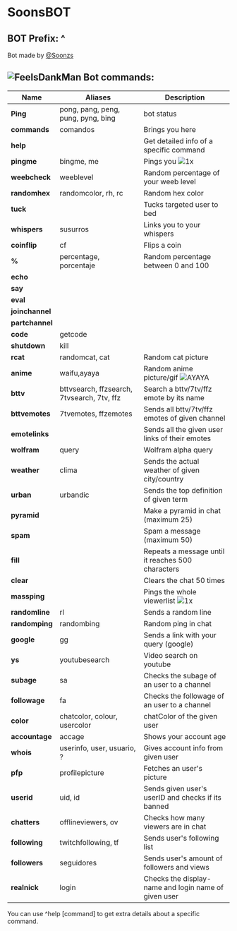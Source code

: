 # SoonsBOT
## BOT Prefix: ^
Bot made by [@Soonzs](https://twitch.tv/soonzs)
## ![FeelsDankMan](https://user-images.githubusercontent.com/82965926/139553905-9e2c4d6c-633a-4c10-a1c0-88b156a574cd.png)   Bot commands:
| Name  | Aliases | Description |
| --- | --- | --- | 
| **Ping** | pong, pang, peng, pung, pyng, bing | bot status |
| **commands** |comandos | Brings you here |
| **help** | |Get detailed info of a specific command| 
| **pingme** |bingme, me | Pings you ![1x](https://user-images.githubusercontent.com/82965926/141664055-449d463a-4efe-41c5-9ee5-0c0327b580de.gif) |
| **weebcheck** |weeblevel | Random percentage of your weeb level |
| **randomhex** |randomcolor, rh, rc | Random hex color |
| **tuck** | | Tucks targeted user to bed |
| **whispers** |susurros | Links you to your whispers |
| **coinflip** |cf | Flips a coin |
| **%** |percentage, porcentaje | Random percentage between 0 and 100 |
| **echo** | | |
| **say** | | |
| **eval** | | |
| **joinchannel** | | 
| **partchannel** | |
| **code** |getcode | |
| **shutdown** | kill | |
| **rcat** |randomcat, cat |Random cat picture |
| **anime** |waifu,ayaya | Random anime picture/gif  ![AYAYA](https://user-images.githubusercontent.com/82965926/141663925-d2545ca9-a004-4544-b398-2d9bc97965b3.png) |
| **bttv** |bttvsearch, ffzsearch, 7tvsearch, 7tv, ffz | Search a bttv/7tv/ffz emote by its name |
| **bttvemotes** |7tvemotes, ffzemotes |  Sends all bttv/7tv/ffz emotes of given channel |
| **emotelinks** | | Sends all the given user links of their emotes |
| **wolfram** |query | Wolfram alpha query |
| **weather** |clima | Sends the actual weather of given city/country |
| **urban** | urbandic | Sends the top definition of given term |
| **pyramid** | |Make a pyramid in chat (maximum 25)|
| **spam** | |Spam a message (maximum 50)|
| **fill** | | Repeats a message until it reaches 500 characters |
| **clear** | | Clears the chat 50 times |
| **massping** | |Pings the whole viewerlist ![1x](https://user-images.githubusercontent.com/82965926/141663898-622e7d31-934f-42cd-b6d9-2dae74feec64.gif) |
| **randomline** |rl | Sends a random line |
| **randomping** |randombing | Random ping in chat |
| **google** |gg | Sends a link with your query (google) |
| **ys** |youtubesearch | Video search on youtube |
| **subage** |sa | Checks the subage of an user to a channel |
| **followage** |fa | Checks the followage of an user to a channel |
| **color** |chatcolor, colour, usercolor |chatColor of the given user|
| **accountage** |accage |  Shows your account age |
| **whois** |userinfo, user, usuario, ? | Gives account info from given user |
| **pfp** |profilepicture | Fetches an user's picture |
| **userid** |uid, id | Sends given user's userID and checks if its banned |
| **chatters** |offlineviewers, ov | Checks how many viewers are in chat | 
| **following** |twitchfollowing, tf | Sends user's following list |
| **followers** |seguidores | Sends user's amount of followers and views |
| **realnick** | login | Checks the display-name and login name of given user |

You can use ^help [command] to get extra details about a specific command.
